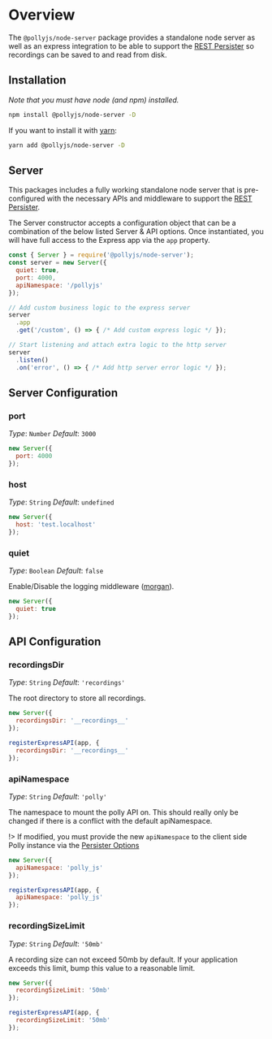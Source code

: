 # Overview

The `@pollyjs/node-server` package provides a standalone node server as well as
an express integration to be able to support the [REST Persister](persisters/rest.md)
so recordings can be saved to and read from disk.

## Installation

_Note that you must have node (and npm) installed._

```bash
npm install @pollyjs/node-server -D
```

If you want to install it with [yarn](https://yarnpkg.com):

```bash
yarn add @pollyjs/node-server -D
```

## Server

This packages includes a fully working standalone node server that is pre-configured
with the necessary APIs and middleware to support the [REST Persister](persisters/rest.md).

The Server constructor accepts a configuration object that can be a combination
of the below listed Server & API options. Once instantiated, you will have
full access to the Express app via the `app` property.

```js
const { Server } = require('@pollyjs/node-server');
const server = new Server({
  quiet: true,
  port: 4000,
  apiNamespace: '/pollyjs'
});

// Add custom business logic to the express server
server
  .app
  .get('/custom', () => { /* Add custom express logic */ });

// Start listening and attach extra logic to the http server
server
  .listen()
  .on('error', () => { /* Add http server error logic */ });
```

## Server Configuration

### port

_Type_: `Number`
_Default_: `3000`

```js
new Server({
  port: 4000
});
```

### host

_Type_: `String`
_Default_: `undefined`

```js
new Server({
  host: 'test.localhost'
});
```

### quiet

_Type_: `Boolean`
_Default_: `false`

Enable/Disable the logging middleware ([morgan](https://github.com/expressjs/morgan)).

```js
new Server({
  quiet: true
});
```

## API Configuration

### recordingsDir

_Type_: `String`
_Default_: `'recordings'`

The root directory to store all recordings.

```js
new Server({
  recordingsDir: '__recordings__'
});

registerExpressAPI(app, {
  recordingsDir: '__recordings__'
});
```

### apiNamespace

_Type_: `String`
_Default_: `'polly'`

The namespace to mount the polly API on. This should really only be changed
if there is a conflict with the default apiNamespace.

!> If modified, you must provide the new `apiNamespace` to the client side Polly
instance via the [Persister Options](persisters/rest.md#apinamespace)

```js
new Server({
  apiNamespace: 'polly_js'
});

registerExpressAPI(app, {
  apiNamespace: 'polly_js'
});
```

### recordingSizeLimit

_Type_: `String`
_Default_: `'50mb'`

A recording size can not exceed 50mb by default.  If your application exceeds this limit, bump this value to a reasonable limit.

```js
new Server({
  recordingSizeLimit: '50mb'
});

registerExpressAPI(app, {
  recordingSizeLimit: '50mb'
});
```